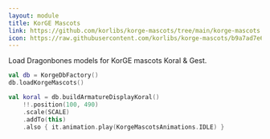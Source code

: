 ```yaml
---
layout: module
title: KorGE Mascots
link: https://github.com/korlibs/korge-mascots/tree/main/korge-mascots
icon: https://raw.githubusercontent.com/korlibs/korge-mascots/b9a7ad7e6dcd51cdc61b41b57e86a9452c872e55/3d/korge-models/Pose_2.jpg?raw=true
---
```


Load Dragonbones models for KorGE mascots Koral & Gest.

```kotlin
val db = KorgeDbFactory()
db.loadKorgeMascots()

val koral = db.buildArmatureDisplayKoral()
    !!.position(100, 490)
    .scale(SCALE)
    .addTo(this)
    .also { it.animation.play(KorgeMascotsAnimations.IDLE) }
```